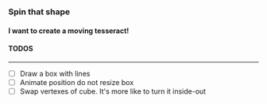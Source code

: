### Spin that shape

#### I want to create a moving tesseract!


#### TODOS

---
- [ ] Draw a box with lines 
- [ ] Animate position do not resize box
- [ ] Swap vertexes of cube. It's more like to turn it inside-out